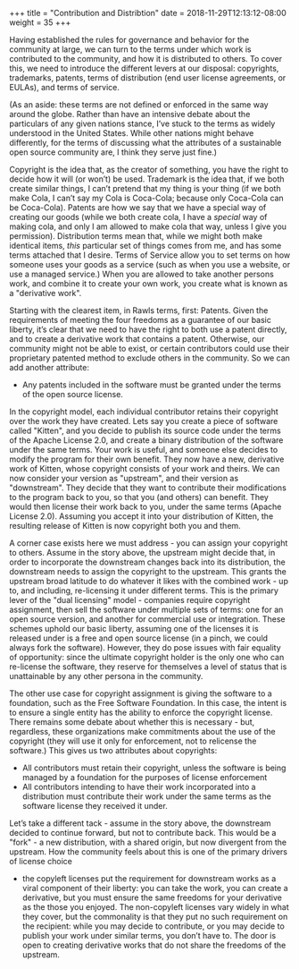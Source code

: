+++
title = "Contribution and Distribtion"
date = 2018-11-29T12:13:12-08:00
weight = 35 
+++

Having established the rules for governance and behavior for the community at
large, we can turn to the terms under which work is contributed to the
community, and how it is distributed to others. To cover this, we need to
introduce the different levers at our disposal: copyrights, trademarks,
patents, terms of distribution (end user license agreements, or EULAs), and
terms of service.

(As an aside: these terms are not defined or enforced in the same way around
the globe. Rather than have an intensive debate about the particulars of any
given nations stance, I’ve stuck to the terms as widely understood in the
United States. While other nations might behave differently, for the terms of
discussing what the attributes of a sustainable open source community are,
I think they serve just fine.)

Copyright is the idea that, as the creator of something, you have the right to
decide how it will (or won’t) be used. Trademark is the idea that, if we both
create similar things, I can’t pretend that my thing is your thing (if we both
make Cola, I can’t say my Cola is Coca-Cola; because only Coca-Cola can be
Coca-Cola). Patents are how we say that we have a special way of creating our
goods (while we both create cola, I have a *special* way of making cola, and
only I am allowed to make cola that way, unless I give you permission).
Distribution terms mean that, while we might both make identical items, *this*
particular set of things comes from me, and has some terms attached that
I desire. Terms of Service allow you to set terms on how someone uses your
goods as a service (such as when you use a website, or use a managed service.)
When you are allowed to take another persons work, and combine it to create
your own work, you create what is known as a "derivative work". 

Starting with the clearest item, in Rawls terms, first: Patents. Given the
requirements of meeting the four freedoms as a guarantee of our basic liberty,
it’s clear that we need to have the right to both use a patent directly, and to
create a derivative work that contains a patent. Otherwise, our community might
not be able to exist, or certain contributors could use their proprietary
patented method to exclude others in the community. So we can add another
attribute:

* Any patents included in the software must be granted under the terms of the
  open source license.

In the copyright model, each individual contributor retains their copyright
over the work they have created. Lets say you create a piece of software called
"Kitten", and you decide to publish its source code under the terms of the
Apache License 2.0, and create a binary distribution of the software under the
same terms. Your work is useful, and someone else decides to modify the program
for their own benefit. They now have a new, derivative work of Kitten, whose
copyright consists of your work and theirs. We can now consider your version as
"upstream", and their version as "downstream". They decide that they want to
contribute their modifications to the program back to you, so that you (and
others) can benefit. They would then license their work back to you, under the
same terms (Apache License 2.0). Assuming you accept it into your distribution
of Kitten, the resulting release of Kitten is now copyright both you and them. 

A corner case exists here we must address - you can assign your copyright to
others. Assume in the story above, the upstream might decide that, in order to
incorporate the downstream changes back into its distribution, the downstream
needs to assign the copyright to the upstream. This grants the upstream broad
latitude to do whatever it likes with the combined work - up to, and including,
re-licensing it under different terms. This is the primary lever of the "dual
licensing" model - companies require copyright assignment, then sell the
software under multiple sets of terms: one for an open source version, and
another for commercial use or integration. These schemes uphold our basic
liberty, assuming one of the licenses it is released under is a free and open
source license (in a pinch, we could always fork the software). However, they
do pose issues with fair equality of opportunity: since the ultimate copyright
holder is the only one who can re-license the software, they reserve for
themselves a level of status that is unattainable by any other persona in the
community. 

The other use case for copyright assignment is giving the software to
a foundation, such as the Free Software Foundation. In this case, the intent is
to ensure a single entity has the ability to enforce the copyright license.
There remains some debate about whether this is necessary - but, regardless,
these organizations make commitments about the use of the copyright (they will
use it only for enforcement, not to relicense the software.) This gives us two
attributes about copyrights:

* All contributors must retain their copyright, unless the software is being
  managed by a foundation for the purposes of license enforcement
* All contributors intending to have their work incorporated into
  a distribution must contribute their work under the same terms as the
  software license they received it under.

Let’s take a different tack - assume in the story above, the downstream decided
to continue forward, but not to contribute back. This would be a "fork" - a new
distribution, with a shared origin, but now divergent from the upstream. How
the community feels about this is one of the primary drivers of license choice
- the copyleft licenses put the requirement for downstream works as a viral
component of their liberty: you can take the work, you can create a derivative,
but you must ensure the same freedoms for your derivative as the those you
enjoyed. The non-copyleft licenses vary widely in what they cover, but the
commonality is that they put no such requirement on the recipient: while you
may decide to contribute, or you may decide to publish your work under similar
terms, you don’t have to. The door is open to creating derivative works that do
not share the freedoms of the upstream.

